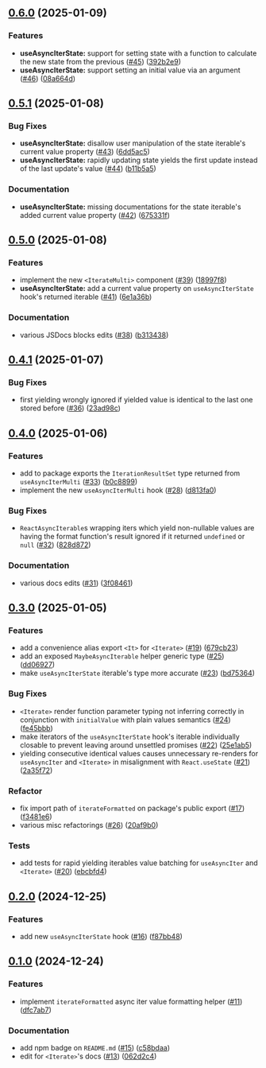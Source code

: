 ## [0.6.0](https://github.com/shtaif/react-async-iterators/compare/v0.5.1...v0.6.0) (2025-01-09)


### Features

* **useAsyncIterState:** support for setting state with a function to calculate the new state from the previous ([#45](https://github.com/shtaif/react-async-iterators/issues/45)) ([392b2e9](https://github.com/shtaif/react-async-iterators/commit/392b2e908d8be96bb499aa13efa096d32cf9026f))
* **useAsyncIterState:** support setting an initial value via an argument ([#46](https://github.com/shtaif/react-async-iterators/issues/46)) ([08a664d](https://github.com/shtaif/react-async-iterators/commit/08a664df85cffe76b88601b6e49fb32f98166057))

## [0.5.1](https://github.com/shtaif/react-async-iterators/compare/v0.5.0...v0.5.1) (2025-01-08)


### Bug Fixes

* **useAsyncIterState:** disallow user manipulation of the state iterable's current value property ([#43](https://github.com/shtaif/react-async-iterators/issues/43)) ([6dd5ac5](https://github.com/shtaif/react-async-iterators/commit/6dd5ac5eb852da01e8178b332e0c083ca74bf091))
* **useAsyncIterState:** rapidly updating state yields the first update instead of the last update's value ([#44](https://github.com/shtaif/react-async-iterators/issues/44)) ([b11b5a5](https://github.com/shtaif/react-async-iterators/commit/b11b5a56c1ac3621b58a37fa04902b6bfd20da1a))


### Documentation

* **useAsyncIterState:** missing documentations for the state iterable's added current value property ([#42](https://github.com/shtaif/react-async-iterators/issues/42)) ([675331f](https://github.com/shtaif/react-async-iterators/commit/675331f444189124c55b19e21938f56d1d8343b7))

## [0.5.0](https://github.com/shtaif/react-async-iterators/compare/v0.4.1...v0.5.0) (2025-01-08)


### Features

* implement the new `<IterateMulti>` component ([#39](https://github.com/shtaif/react-async-iterators/issues/39)) ([18997f8](https://github.com/shtaif/react-async-iterators/commit/18997f803dbecbf8cf959891ee1a6698b3f3f8a1))
* **useAsyncIterState:** add a current value property on `useAsyncIterState` hook's returned iterable ([#41](https://github.com/shtaif/react-async-iterators/issues/41)) ([6e1a36b](https://github.com/shtaif/react-async-iterators/commit/6e1a36b090bc5028499b50fe99e9019b0dc1f90c))


### Documentation

* various JSDocs blocks edits ([#38](https://github.com/shtaif/react-async-iterators/issues/38)) ([b313438](https://github.com/shtaif/react-async-iterators/commit/b3134383ebe3d83e596f47a32b4546ca140d3029))

## [0.4.1](https://github.com/shtaif/react-async-iterators/compare/v0.4.0...v0.4.1) (2025-01-07)


### Bug Fixes

* first yielding wrongly ignored if yielded value is identical to the last one stored before ([#36](https://github.com/shtaif/react-async-iterators/issues/36)) ([23ad98c](https://github.com/shtaif/react-async-iterators/commit/23ad98c6240469b3b0ad131be5c9f64e3c8a8d6b))

## [0.4.0](https://github.com/shtaif/react-async-iterators/compare/v0.3.0...v0.4.0) (2025-01-06)


### Features

* add to package exports the `IterationResultSet` type returned from `useAsyncIterMulti` ([#33](https://github.com/shtaif/react-async-iterators/issues/33)) ([b0c8899](https://github.com/shtaif/react-async-iterators/commit/b0c889982948277f9520e02fadb2a3d6c4797855))
* implement the new `useAsyncIterMulti` hook ([#28](https://github.com/shtaif/react-async-iterators/issues/28)) ([d813fa0](https://github.com/shtaif/react-async-iterators/commit/d813fa0afbcccc89ffc1eec414d9c474e0f3f977))


### Bug Fixes

* `ReactAsyncIterable`s wrapping iters which yield non-nullable values are having the format function's result ignored if it returned `undefined` or `null` ([#32](https://github.com/shtaif/react-async-iterators/issues/32)) ([828d872](https://github.com/shtaif/react-async-iterators/commit/828d87239f3d9a634a48d40f615ad77c70e6e02c))


### Documentation

* various docs edits ([#31](https://github.com/shtaif/react-async-iterators/issues/31)) ([3f08461](https://github.com/shtaif/react-async-iterators/commit/3f08461bab91fe5700f41267b772c2f8f149425b))

## [0.3.0](https://github.com/shtaif/react-async-iterators/compare/v0.2.0...v0.3.0) (2025-01-05)


### Features

* add a convenience alias export `<It>` for `<Iterate>` ([#19](https://github.com/shtaif/react-async-iterators/issues/19)) ([679cb23](https://github.com/shtaif/react-async-iterators/commit/679cb23b682d5cc24cc138546cd6e78329ae9542))
* add an exposed `MaybeAsyncIterable` helper generic type ([#25](https://github.com/shtaif/react-async-iterators/issues/25)) ([dd06927](https://github.com/shtaif/react-async-iterators/commit/dd069273489ae9b04cf47e3e885d1ee9073690cb))
* make `useAsyncIterState` iterable's type more accurate ([#23](https://github.com/shtaif/react-async-iterators/issues/23)) ([bd75364](https://github.com/shtaif/react-async-iterators/commit/bd75364ebd4a4127b0d1dd774b020a5e71791246))


### Bug Fixes

* `<Iterate>` render function parameter typing not inferring correctly in conjunction with `initialValue` with plain values semantics ([#24](https://github.com/shtaif/react-async-iterators/issues/24)) ([fe45bbb](https://github.com/shtaif/react-async-iterators/commit/fe45bbb452670b86c396375c21755f2e16f6385d))
* make iterators of the `useAsyncIterState` hook's iterable individually closable to prevent leaving around unsettled promises ([#22](https://github.com/shtaif/react-async-iterators/issues/22)) ([25e1ab5](https://github.com/shtaif/react-async-iterators/commit/25e1ab5b93211e5b87f562e92f4560f2d4159d0c))
* yielding consecutive identical values causes unnecessary re-renders for `useAsyncIter` and `<Iterate>` in misalignment with `React.useState` ([#21](https://github.com/shtaif/react-async-iterators/issues/21)) ([2a35f72](https://github.com/shtaif/react-async-iterators/commit/2a35f728062c2e70dda3d9510f8a9fa9c20987d5))


### Refactor

* fix import path of `iterateFormatted` on package's public export ([#17](https://github.com/shtaif/react-async-iterators/issues/17)) ([f3481e6](https://github.com/shtaif/react-async-iterators/commit/f3481e6d1373324bd0e73d809b27d0c6ac4e00dd))
* various misc refactorings ([#26](https://github.com/shtaif/react-async-iterators/issues/26)) ([20af9b0](https://github.com/shtaif/react-async-iterators/commit/20af9b0216084988866fbef6e671f8d6bda287f1))


### Tests

* add tests for rapid yielding iterables value batching for `useAsyncIter` and `<Iterate>` ([#20](https://github.com/shtaif/react-async-iterators/issues/20)) ([ebcbfd4](https://github.com/shtaif/react-async-iterators/commit/ebcbfd45ba27d0bd2151bf9e5469a018db24e3dd))

## [0.2.0](https://github.com/shtaif/react-async-iterators/compare/v0.1.0...v0.2.0) (2024-12-25)


### Features

* add new `useAsyncIterState` hook ([#16](https://github.com/shtaif/react-async-iterators/issues/16)) ([f87bb48](https://github.com/shtaif/react-async-iterators/commit/f87bb488c3f3d659e6639b5ed01a20d0f9340aab))

## [0.1.0](https://github.com/shtaif/react-async-iterators/compare/v0.0.1...v0.1.0) (2024-12-24)


### Features

* implement `iterateFormatted` async iter value formatting helper ([#11](https://github.com/shtaif/react-async-iterators/issues/11)) ([dfc7ab7](https://github.com/shtaif/react-async-iterators/commit/dfc7ab7c0f25a6f3b0998a2580c84f4a93a52b35))


### Documentation

* add npm badge on `README.md` ([#15](https://github.com/shtaif/react-async-iterators/issues/15)) ([c58bdaa](https://github.com/shtaif/react-async-iterators/commit/c58bdaa1a3a6be5f45e7d7a4d8fe6be3278e74c0))
* edit for `<Iterate>`'s docs ([#13](https://github.com/shtaif/react-async-iterators/issues/13)) ([062d2c4](https://github.com/shtaif/react-async-iterators/commit/062d2c407a4bf0ffc1698e072cbcecac0ab9e096))
